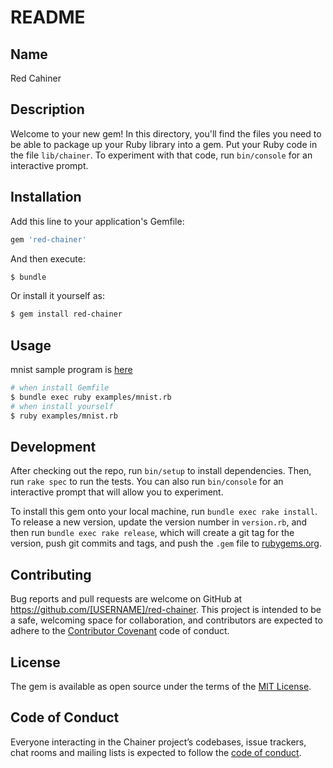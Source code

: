 # README

## Name

Red Cahiner

## Description
Welcome to your new gem! In this directory, you'll find the files you need to be able to package up your Ruby library into a gem. Put your Ruby code in the file `lib/chainer`. To experiment with that code, run `bin/console` for an interactive prompt.

## Installation

Add this line to your application's Gemfile:

```bash
gem 'red-chainer'
```

And then execute:

```bash
$ bundle
```

Or install it yourself as:

```bash
$ gem install red-chainer
```

## Usage
mnist sample program is [here](./examples/mnist.rb)

```bash
# when install Gemfile
$ bundle exec ruby examples/mnist.rb
# when install yourself
$ ruby examples/mnist.rb
```

## Development

After checking out the repo, run `bin/setup` to install dependencies. Then, run `rake spec` to run the tests. You can also run `bin/console` for an interactive prompt that will allow you to experiment.

To install this gem onto your local machine, run `bundle exec rake install`. To release a new version, update the version number in `version.rb`, and then run `bundle exec rake release`, which will create a git tag for the version, push git commits and tags, and push the `.gem` file to [rubygems.org](https://rubygems.org).

## Contributing

Bug reports and pull requests are welcome on GitHub at https://github.com/[USERNAME]/red-chainer. This project is intended to be a safe, welcoming space for collaboration, and contributors are expected to adhere to the [Contributor Covenant](http://contributor-covenant.org) code of conduct.

## License

The gem is available as open source under the terms of the [MIT License](http://opensource.org/licenses/MIT).

## Code of Conduct

Everyone interacting in the Chainer project’s codebases, issue trackers, chat rooms and mailing lists is expected to follow the [code of conduct](https://github.com/[USERNAME]/red-chainer/blob/master/CODE_OF_CONDUCT.md).

